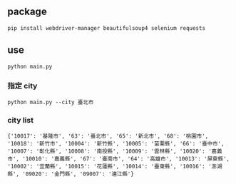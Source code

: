 ## package
```
pip install webdriver-manager beautifulsoup4 selenium requests
```

<!-- fake-useragent -->

## use
```
python main.py
```
### 指定 city
```
python main.py --city 臺北市
```

### city list
```
{'10017': '基隆市', '63': '臺北市', '65': '新北市', '68': '桃園市', '10018': '新竹市', '10004': '新竹縣', '10005': '苗栗縣', '66': '臺中市', '10007': '彰化縣', '10008': '南投縣', '10009': '雲林縣', '10020': '嘉義市', '10010': '嘉義縣', '67': '臺南市', '64': '高雄市', '10013': '屏東縣', '10002': '宜蘭縣', '10015': '花蓮縣', '10014': '臺東縣', '10016': '澎湖縣', '09020': '金門縣', '09007': '連江縣'}
```